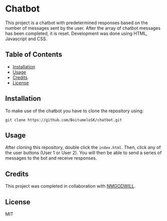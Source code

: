 # Chatbot

This project is a chatbot with predetermined responses based on the number of messages sent by the user. After the array of chatbot messages has been completed, it is reset. Development was done using HTML, Javascript and CSS.

## Table of Contents 
- [Installation](#installation)
- [Usage](#usage)
- [Credits](#credits)
- [License](#license)

## Installation
To make use of the chatbot you have to clone the repository using:

```shell
git clone https://github.com/BoitumeloSK/chatbot.git
```

## Usage
After cloning this repository, double click the `index.html`. Then, click any of the user buttons (User 1 or User 2). You will then be able to send a series of messages to the bot and receive responses. 

## Credits 
This project was completed in collaboration with [NMGODWILL](https://github.com/nmgodwill).

## License
MIT
